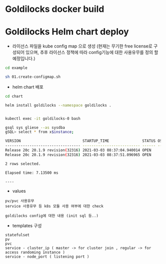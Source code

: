 # Goldilocks docker build 

# Goldilocks Helm chart deploy 

* 라이선스 파일을 kube config map 으로 생성  (현재는 무기한 free license로 구성되어 있으며, 추후 라이선스 정책에 따라 config기능에 대한 사용유무를 정의 할 예정입니다.)

```sh 
cd example 

sh 01.create-configmap.sh
```

* helm chart 배포 
```sh 
cd chart 

helm install goldilocks --namespace goldilocks . 


kubectl exec -it goldilocks-0 bash 

gsql sys gliese --as sysdba
gSQL> select * from x$instance;

VERSION                            STARTUP_TIME               STATUS OS_USER_ID IS_CLUSTER LOCAL_GROUP_ID LOCAL_MEMBER_ID LOCAL_MEMBER_NAME LOCAL_MEMBER_POSITION
---------------------------------- -------------------------- ------ ---------- ---------- -------------- --------------- ----------------- ---------------------
Release 20c 20.1.9 revision(32316) 2021-03-03 08:37:04.940014 OPEN         1000 TRUE                    1               1 GOLDILOCKS-0                          0
Release 20c 20.1.9 revision(32316) 2021-03-03 08:37:51.096965 OPEN         1000 TRUE                    1               2 GOLDILOCKS-1                          1

2 rows selected.

Elapsed time: 7.13500 ms 

----

```

* values
```
pv/pvc 사용유무
service 사용유무 등 k8s 모듈 사용 여부에 대한 check

goldilocks config에 대한 내용 (init sql 등..)

```

* templates 구성
```
statefulset 
pv
pvc
service - cluster_ip ( master -> for cluster join , regular -> for access randoming instance )
service - node_port ( listening port )

```
